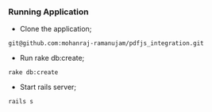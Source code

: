 ### Running Application

* Clone the application;

```
git@github.com:mohanraj-ramanujam/pdfjs_integration.git
```

* Run rake db:create;

```
rake db:create
```

* Start rails server;

```
rails s
```
